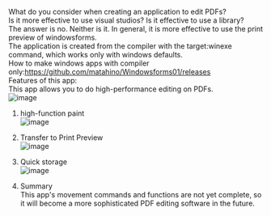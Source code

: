 What do you consider when creating an application to edit PDFs? <br>
Is it more effective to use visual studios? Is it effective to use a library? <br>
The answer is no. Neither is it. In general, it is more effective to use the print preview of windowsforms.<br>
The application is created from the compiler with the target:winexe command, which works only with windows defaults.<br>
How to make windows apps with compiler only:https://github.com/matahino/Windowsforms01/releases<br>
Features of this app:<br>
This app allows you to do high-performance editing on PDFs.<br>
![image](https://github.com/matahino/PDFToul/assets/96413690/47245d39-11f2-4776-9d63-ed23e156a213)<br>
1. high-function paint<br>
![image](https://github.com/matahino/PDFToul/assets/96413690/207ca6bd-baab-4c13-a250-cd819befe740)<br>

2. Transfer to Print Preview<br>
![image](https://github.com/matahino/PDFToul/assets/96413690/c1b9c467-9772-4480-b80f-c6ea13c27c4d)<br>

3. Quick storage<br>
![image](https://github.com/matahino/PDFToul/assets/96413690/3fdafc73-41c3-4cdd-8808-8624dbb6cbff)<br>

4. Summary<br>
This app's movement commands and functions are not yet complete, so it will become a more sophisticated PDF editing software in the future.<br>
